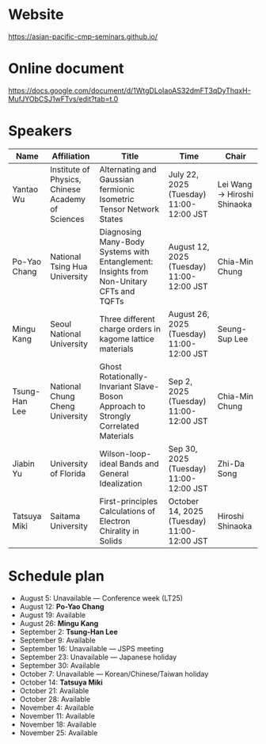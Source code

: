 # Website
https://asian-pacific-cmp-seminars.github.io/

# Online document
https://docs.google.com/document/d/1WtgDLoIaoAS32dmFT3qDyThqxH-MufJYObCSJ1wFTvs/edit?tab=t.0

# Speakers
| Name | Affiliation | Title | Time | Chair |
|----------|----------|----------|----------|----------|
| Yantao Wu |Institute of Physics, Chinese Academy of Sciences| Alternating and Gaussian fermionic Isometric Tensor Network States | July 22, 2025 (Tuesday) 11:00-12:00 JST | Lei Wang → Hiroshi Shinaoka|
| Po-Yao Chang |National Tsing Hua University| Diagnosing Many-Body Systems with Entanglement: Insights from Non-Unitary CFTs and TQFTs | August 12, 2025 (Tuesday) 11:00-12:00 JST |Chia-Min Chung|
| Mingu Kang |Seoul National University| Three different charge orders in kagome lattice materials | August 26, 2025 (Tuesday) 11:00-12:00 JST | Seung-Sup Lee |
| Tsung-Han Lee |National Chung Cheng University| Ghost Rotationally-Invariant Slave-Boson Approach to Strongly Correlated Materials | Sep 2, 2025 (Tuesday) 11:00-12:00 JST |Chia-Min Chung|
| Jiabin Yu | University of Florida | Wilson-loop-ideal Bands and General Idealization | Sep 30, 2025 (Tuesday) 11:00-12:00 JST | Zhi-Da Song |
| Tatsuya Miki |Saitama University| First-principles Calculations of Electron Chirality in Solids | October 14, 2025 (Tuesday) 11:00-12:00 JST | Hiroshi Shinaoka|

# Schedule plan

- August 5: Unavailable — Conference week (LT25)
- August 12: **Po-Yao Chang**
- August 19: Available
- August 26: **Mingu Kang**
- September 2: **Tsung-Han Lee**
- September 9: Available
- September 16: Unavailable — JSPS meeting
- September 23: Unavailable — Japanese holiday
- September 30: Available
- October 7: Unavailable — Korean/Chinese/Taiwan holiday
- October 14: **Tatsuya Miki**
- October 21: Available
- October 28: Available
- November 4: Available
- November 11: Available
- November 18: Available
- November 25: Available

